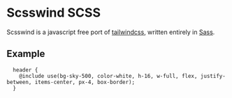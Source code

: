 # Scsswind SCSS

Scsswind is a javascript free port of [tailwindcss](https://tailwindcss.com/), written entirely in [Sass](https://sass-lang.com/).

## Example

```
  header {
    @include use(bg-sky-500, color-white, h-16, w-full, flex, justify-between, items-center, px-4, box-border);
  }
```